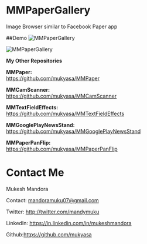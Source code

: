 # MMPaperGallery
Image Browser similar to Facebook Paper app

##Demo
![MMPaperGallery](http://a1.mzstatic.com/us/r30/Purple5/v4/67/4c/41/674c4115-8821-9f9d-fa68-24d2f8701408/screen322x572.jpeg)<br />

![MMPaperGallery](https://github.com/mukyasa/MMPaperGallery/blob/master/MMPaperGallery/paper.gif)<br />



**My Other Repositories**

**MMPaper:**<br />
https://github.com/mukyasa/MMPaper<br />

**MMCamScanner:**<br />
https://github.com/mukyasa/MMCamScanner<br />

**MMTextFieldEffects:**<br />
https://github.com/mukyasa/MMTextFieldEffects<br />

**MMGooglePlayNewsStand:**<br />
https://github.com/mukyasa/MMGooglePlayNewsStand

**MMPaperPanFlip:**<br /> 
https://github.com/mukyasa/MMPaperPanFlip<br />

Contact Me
==========
Mukesh Mandora

Contact: mandoramuku07@gmail.com

Twitter: http://twitter.com/mandymuku

LinkedIn: https://in.linkedin.com/in/mukeshmandora

Github:https://github.com/mukyasa
